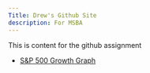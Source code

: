 ```yaml
---
Title: Drew's Github Site
description: For MSBA 
---
```


This is content for the github assignment

- [S&P 500 Growth Graph](/timeseries/index.md)

